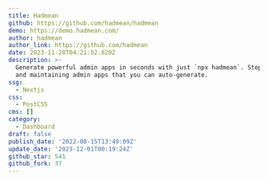 ```yaml
---
title: Hadmean
github: https://github.com/hadmean/hadmean
demo: https://demo.hadmean.com/
author: hadmean
author_link: https://github.com/hadmean
date: 2023-11-28T04:21:52.820Z
description: >-
  Generate powerful admin apps in seconds with just `npx hadmean`. Stop building
  and maintaining admin apps that you can auto-generate.
ssg:
  - Nextjs
css:
  - PostCSS
cms: []
category:
  - Dashboard
draft: false
publish_date: '2022-08-15T13:49:09Z'
update_date: '2023-12-01T00:19:24Z'
github_star: 541
github_fork: 37
---
```

